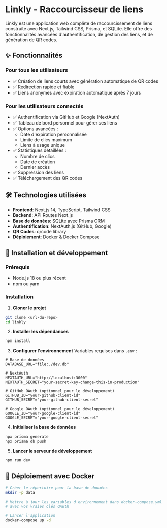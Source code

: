 # Linkly - Raccourcisseur de liens

Linkly est une application web complète de raccourcissement de liens construite avec Next.js, Tailwind CSS, Prisma, et SQLite. Elle offre des fonctionnalités avancées d'authentification, de gestion des liens, et de génération de QR codes.

## ✨ Fonctionnalités

### Pour tous les utilisateurs
- ✅ Création de liens courts avec génération automatique de QR codes
- ✅ Redirection rapide et fiable
- ✅ Liens anonymes avec expiration automatique après 7 jours

### Pour les utilisateurs connectés
- ✅ Authentification via GitHub et Google (NextAuth)
- ✅ Tableau de bord personnel pour gérer ses liens
- ✅ Options avancées :
  - Date d'expiration personnalisée
  - Limite de clics maximum
  - Liens à usage unique
- ✅ Statistiques détaillées :
  - Nombre de clics
  - Date de création
  - Dernier accès
- ✅ Suppression des liens
- ✅ Téléchargement des QR codes

## 🛠 Technologies utilisées

- **Frontend**: Next.js 14, TypeScript, Tailwind CSS
- **Backend**: API Routes Next.js
- **Base de données**: SQLite avec Prisma ORM
- **Authentification**: NextAuth.js (GitHub, Google)
- **QR Codes**: qrcode library
- **Déploiement**: Docker & Docker Compose

## 🚀 Installation et développement

### Prérequis
- Node.js 18 ou plus récent
- npm ou yarn

### Installation

1. **Cloner le projet**
```bash
git clone <url-du-repo>
cd linkly
```

2. **Installer les dépendances**
```bash
npm install
```

3. **Configurer l'environnement**
Variables requises dans `.env` :
```env
# Base de données
DATABASE_URL="file:./dev.db"

# NextAuth
NEXTAUTH_URL="http://localhost:3000"
NEXTAUTH_SECRET="your-secret-key-change-this-in-production"

# GitHub OAuth (optionnel pour le développement)
GITHUB_ID="your-github-client-id"
GITHUB_SECRET="your-github-client-secret"

# Google OAuth (optionnel pour le développement)
GOOGLE_ID="your-google-client-id"
GOOGLE_SECRET="your-google-client-secret"
```

4. **Initialiser la base de données**
```bash
npx prisma generate
npx prisma db push
```

5. **Lancer le serveur de développement**
```bash
npm run dev
```

## 🐳 Déploiement avec Docker

```bash
# Créer le répertoire pour la base de données
mkdir -p data

# Mettre à jour les variables d'environnement dans docker-compose.yml
# avec vos vraies clés OAuth

# Lancer l'application
docker-compose up -d
```
